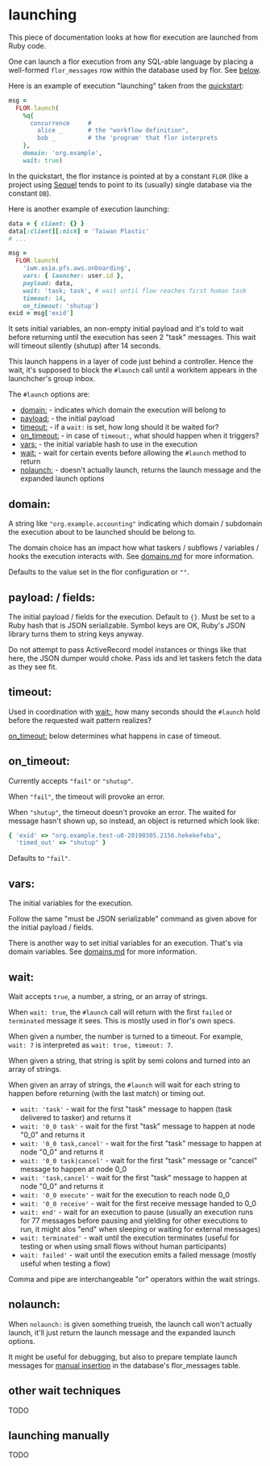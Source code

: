
# launching

This piece of documentation looks at how flor execution are launched from Ruby code.

One can launch a flor execution from any SQL-able language by placing a well-formed `flor_messages` row within the database used by flor. See [below](#launching-manually).

Here is an example of execution "launching" taken from the [quickstart](../quickstart):
```ruby
msg =
  FLOR.launch(
    %q{
      concurrence     #
        alice _       # the "workflow definition",
        bob _         # the 'program' that flor interprets
    },
    domain: 'org.example',
    wait: true)
```

In the quickstart, the flor instance is pointed at by a constant `FLOR` (like a project using [Sequel](https://sequel.jeremyevans.net) tends to point to its (usually) single database via the constant `DB`).

Here is another example of execution launching:
```ruby
data = { client: {} }
data[:client][:nick] = 'Taiwan Plastic'
# ...

msg =
  FLOR.launch(
    'iwm.asia.pfs.aws.onboarding',
    vars: { launcher: user.id },
    payload: data,
    wait: 'task; task', # wait until flow reaches first human task
    timeout: 14,
    on_timeout: 'shutup')
exid = msg['exid']
```
It sets initial variables, an non-empty initial payload and it's told to wait before returning until the execution has seen 2 "task" messages. This wait will timeout silently (shutup) after 14 seconds.

This launch happens in a layer of code just behind a controller. Hence the wait, it's supposed to block the `#launch` call until a workitem appears in the launchcher's group inbox.

The `#launch` options are:
* [domain:](#domain) - indicates which domain the execution will belong to
* [payload:](#payload--fields) - the initial payload
* [timeout:](#timeouts) - if a `wait:` is set, how long should it be waited for?
* [on_timeout:](#on_timeout) - in case of `timeout:`, what should happen when it triggers?
* [vars:](#vars) - the initial variable hash to use in the execution
* [wait:](#wait) - wait for certain events before allowing the `#launch` method to return
* [nolaunch:](#nolaunch) - doesn't actually launch, returns the launch message and the expanded launch options

## domain:

A string like `"org.example.accounting"` indicating which domain / subdomain the execution about to be launched should be belong to.

The domain choice has an impact how what taskers / subflows / variables / hooks the execution interacts with. See [domains.md](domains.md) for more information.

Defaults to the value set in the flor configuration or `""`.

## payload: / fields:

The initial payload / fields for the execution. Default to `{}`. Must be set to a Ruby hash that is JSON serializable. Symbol keys are OK, Ruby's JSON library turns them to string keys anyway.

Do not attempt to pass ActiveRecord model instances or things like that here, the JSON dumper would choke. Pass ids and let taskers fetch the data as they see fit.

## timeout:

Used in coordination with [wait:](#wait), how many seconds should the `#launch` hold before the requested wait pattern realizes?

[on_timeout:](#on_timeout) below determines what happens in case of timeout.

## on_timeout:

Currently accepts `"fail"` or `"shutup"`.

When `"fail"`, the timeout will provoke an error.

When `"shutup"`, the timeout doesn't provoke an error. The waited for message hasn't shown up, so instead, an object is returned which look like:
```ruby
{ 'exid' => "org.example.test-u0-20190305.2156.hekekefeba",
  'timed_out' => "shutup" }
```

Defaults to `"fail"`.

## vars:

The initial variables for the execution.

Follow the same "must be JSON serializable" command as given above for the initial payload / fields.

There is another way to set initial variables for an execution. That's via domain variables. See [domains.md](domains.md) for more information.

## wait:

Wait accepts `true`, a number, a string, or an array of strings.

When `wait: true`, the `#launch` call will return with the first `failed` or `terminated` message it sees. This is mostly used in flor's own specs.

When given a number, the number is turned to a timeout. For example, `wait: 7` is interpreted as `wait: true, timeout: 7`.

When given a string, that string is split by semi colons and turned into an array of strings.

When given an array of strings, the `#launch` will wait for each string to happen before returning (with the last match) or timing out.

* `wait: 'task'` - wait for the first "task" message to happen (task delivered to tasker) and returns it
* `wait: '0_0 task'` - wait for the first "task" message to happen at node "0_0" and returns it
* `wait: '0_0 task,cancel'` - wait for the first "task" message to happen at node "0_0" and returns it
* `wait: '0_0 task|cancel'` - wait for the first "task" message or "cancel" message to happen at node 0_0
* `wait: 'task,cancel'` - wait for the first "task" message to happen at node "0_0" and returns it
* `wait: '0_0 execute'` - wait for the execution to reach node 0_0
* `wait: '0_0 receive'` - wait for the first receive message handed to 0_0
* `wait: end'` - wait for an execution to pause (usually an execution runs for 77 messages before pausing and yielding for other executions to run, it might alos "end" when sleeping or waiting for external messages)
* `wait: terminated'` - wait until the execution terminates (useful for testing or when using small flows without human participants)
* `wait: failed'` - wait until the execution emits a failed message (mostly useful when testing a flow)

Comma and pipe are interchangeable "or" operators within the wait strings.

## nolaunch:

When `nolaunch:` is given something trueish, the launch call won't actually launch, it'll just return the launch message and the expanded launch options.

It might be useful for debugging, but also to prepare template launch messages for [manual insertion](#launching-manually) in the database's flor_messages table.

## other wait techniques

TODO

## launching manually

TODO

